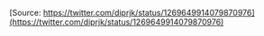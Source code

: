 [Source: https://twitter.com/diprjk/status/1269649914079870976](https://twitter.com/diprjk/status/1269649914079870976)